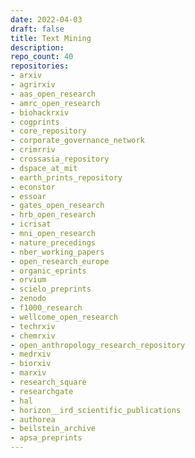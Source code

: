 ```yaml
---
date: 2022-04-03
draft: false
title: Text Mining
description:
repo_count: 40
repositories:
- arxiv
- agrirxiv
- aas_open_research
- amrc_open_research
- biohackrxiv
- cogprints
- core_repository
- corporate_governance_network
- crimrriv
- crossasia_repository
- dspace_at_mit
- earth_prints_repository
- econstor
- essoar
- gates_open_research
- hrb_open_research
- icrisat
- mni_open_research
- nature_precedings
- nber_working_papers
- open_research_europe
- organic_eprints
- orvium
- scielo_preprints
- zenodo
- f1000_research
- wellcome_open_research
- techrxiv
- chemrxiv
- open_anthropology_research_repository
- medrxiv
- biorxiv
- marxiv
- research_square
- researchgate
- hal
- horizon__ird_scientific_publications
- authorea
- beilstein_archive
- apsa_preprints
---
```




